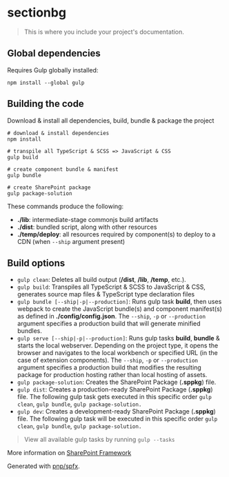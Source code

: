# sectionbg



> This is where you include your project's documentation.

## Global dependencies

Requires Gulp globally installed:

```shell
npm install --global gulp
```

## Building the code

Download & install all dependencies, build, bundle & package the project

```shell
# download & install dependencies
npm install

# transpile all TypeScript & SCSS => JavaScript & CSS
gulp build

# create component bundle & manifest
gulp bundle

# create SharePoint package
gulp package-solution
```

These commands produce the following:

- **./lib**: intermediate-stage commonjs build artifacts
- **./dist**: bundled script, along with other resources
- **./temp/deploy**: all resources required by component(s) to deploy to a CDN (when `--ship` argument present)

## Build options

- `gulp clean`: Deletes all build output (**/dist**, **/lib**, **/temp**, etc.).
- `gulp build`: Transpiles all TypeScript & SCSS to JavaScript & CSS, generates source map files & TypeScript type declaration files
- `gulp bundle [--ship|-p|--production]`: Runs gulp task **build**, then uses webpack to create the JavaScript bundle(s) and component manifest(s) as defined in **./config/config.json**. The `--ship`, `-p` or `--production` argument specifies a production build that will generate minified bundles.
- `gulp serve [--ship|-p|--production]`: Runs gulp tasks **build**, **bundle** & starts the local webserver. Depending on the project type, it opens the browser and navigates to the local workbench or specified URL (in the case of extension components). The `--ship`, `-p` or `--production` argument specifies a production build that modifies the resulting package for production hosting rather than local hosting of assets.
- `gulp package-solution`: Creates the SharePoint Package (**.sppkg**) file.
- `gulp dist`: Creates a production-ready SharePoint Package (**.sppkg**) file. The following gulp task gets executed in this specific order `gulp clean`, `gulp bundle`, `gulp package-solution.`
- `gulp dev`: Creates a development-ready SharePoint Package (**.sppkg**) file. The following gulp task will be executed in this specific order `gulp clean`, `gulp bundle`, `gulp package-solution.`

> View all available gulp tasks by running `gulp --tasks`

More information on [SharePoint Framework](https://docs.microsoft.com/en-us/sharepoint/dev/spfx/sharepoint-framework-overview)

Generated with [pnp/spfx](https://github.com/pnp/generator-spfx/).
